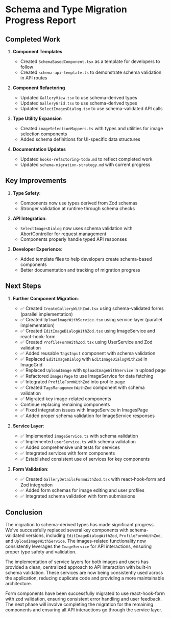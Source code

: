 # Schema and Type Migration Progress Report

## Completed Work

1. **Component Templates**
   - Created `SchemaBasedComponent.tsx` as a template for developers to follow
   - Created `schema-api-template.ts` to demonstrate schema validation in API routes

2. **Component Refactoring**
   - Updated `GalleryView.tsx` to use schema-derived types
   - Updated `GalleryGrid.tsx` to use schema-derived types
   - Updated `SelectImagesDialog.tsx` to use schema-validated API calls

3. **Type Utility Expansion**
   - Created `imageSelectionMappers.ts` with types and utilities for image selection components
   - Added schema definitions for UI-specific data structures

4. **Documentation Updates**
   - Updated `hooks-refactoring-todo.md` to reflect completed work
   - Updated `schema-migration-strategy.md` with current progress

## Key Improvements

1. **Type Safety**:
   - Components now use types derived from Zod schemas
   - Stronger validation at runtime through schema checks

2. **API Integration**:
   - `SelectImagesDialog` now uses schema validation with AbortController for request management
   - Components properly handle typed API responses

3. **Developer Experience**:
   - Added template files to help developers create schema-based components
   - Better documentation and tracking of migration progress

## Next Steps

1. **Further Component Migration**:
   - ✅ Created `CreateGalleryWithZod.tsx` using schema-validated forms (parallel implementation)
   - ✅ Created `UploadImageWithService.tsx` using service layer (parallel implementation)
   - ✅ Created `EditImageDialogWithZod.tsx` using ImageService and react-hook-form
   - ✅ Created `ProfileFormWithZod.tsx` using UserService and Zod validation
   - ✅ Added reusable `TagsInput` component with schema validation
   - ✅ Replaced `EditImageDialog` with `EditImageDialogWithZod` in ImageGrid
   - ✅ Replaced `UploadImage` with `UploadImageWithService` in upload page
   - ✅ Refactored `ImagesPage` to use ImageService for data fetching
   - ✅ Integrated `ProfileFormWithZod` into profile page
   - ✅ Created `TagsManagementWithZod` component with schema validation
   - ✅ Migrated key image-related components
   - Continue replacing remaining components
   - ✅ Fixed integration issues with ImageService in ImagesPage
   - ✅ Added proper schema validation for ImageService responses

2. **Service Layer**:
   - ✅ Implemented `imageService.ts` with schema validation
   - ✅ Implemented `userService.ts` with schema validation
   - ✅ Added comprehensive unit tests for services
   - ✅ Integrated services with form components
   - ✅ Established consistent use of services for key components

3. **Form Validation**:
   - ✅ Created `GalleryDetailsFormWithZod.tsx` with react-hook-form and Zod integration
   - ✅ Added form schemas for image editing and user profiles
   - ✅ Integrated schema validation with form submissions

## Conclusion

The migration to schema-derived types has made significant progress. We've successfully replaced several key components with schema-validated versions, including `EditImageDialogWithZod`, `ProfileFormWithZod`, and `UploadImageWithService`. The images-related functionality now consistently leverages the `ImageService` for API interactions, ensuring proper type safety and validation.

The implementation of service layers for both images and users has provided a clean, centralized approach to API interaction with built-in schema validation. These services are now being consistently used across the application, reducing duplicate code and providing a more maintainable architecture.

Form components have been successfully migrated to use react-hook-form with zod validation, ensuring consistent error handling and user feedback. The next phase will involve completing the migration for the remaining components and ensuring all API interactions go through the service layer.
